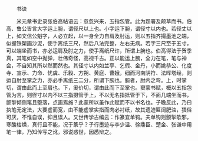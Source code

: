 <!-- { "loadSidebar": true } -->

　　书诀 

　　米元章书史录张伯高帖语云：忽忽兴来，五指包管。此为题署及颠草而书。伯高、鲁公皆言大字运上腕，谓径尺以上也。小字运下腕，谓径寸以内也。若径丈以上，如文信公魁字，人必立起，以一身全力自肩及肘运，则以五指齐撮墨池之端，似握铁槊画沙泥，使手离纸三尺，然后八法完整，左右无病。若字三尺至于五寸，可以端坐而书，亦必运肩及肘之力，使手离纸尺许，所谓上腕也。伯高得法于贺季真，其笔如空中抛弹，壮伟奇怪，高视千古。正以能运上腕，全力在笔，笔与神会，不自知其所以然而然也。其径寸以内如兰亭、乞假、金丹，小而姚恭公、化度寺、宣示、力命、忧虞、乐毅、方朔、黄庭、曹娥，细而河南阴符、法晖塔经，则运自肘至掌之力，亦必手离纸三二分，所谓下腕也。腕者，肘内之弯。上，时掌切，谓由此而上至肩也。下，奚价切，谓由此而下至掌也。窦蒙书赋，概以五指包管为言，则径寸以内不以三指摄管于上，不以无名指抵管于下，不面几端坐而书，颤掣倾侧笔且堕落，点画焉施？此蒙所以虽作此赋而不以书名也。子瞻反此，乃曰执笔无定法，大要虚而宽，由不能虚掌实指而肉必衬纸，故其遗迹匾阔肥浊，猥俗可厌，不惟自误，抑且误人。又世传学古编云：作篆宜单钩。夫单钩则颤掣欹邪，寒酸枯燥，真行且不能，况于篆乎？子行墨迹与李少温、徐鼎臣、楚金、张谦中用笔一律，乃知传写之讹，邪说惑世，因悉辩之。 
